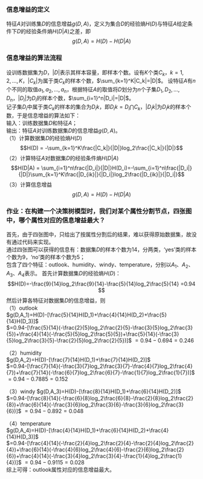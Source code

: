 
### 信息增益的定义

特征$A$对训练集$D$的信息增益$g(D,A)$，定义为集合$D$的经验熵$H(D)$与特征$A$给定条件下$D$的经验条件熵$H(D|A)$之差，即  
               $$g(D,A) = H(D) - H(D|A)$$

### 信息增益的算法流程

设训练数据集为$D$，$|D|$表示其样本容量，即样本个数。设有$K$个类$C_k$，$k=1,2,…,K$，$|C_k|$为属于类$C_k$的样本个数，$\sum_{k=1}^K|C_k|=|D|$。
设特征$A$有$n$个不同的取值${a_1,a_2,…,a_n}$，根据特征$A$的取值将$D$划分为$n$个子集$D_1,D_2,…,D_n$，$|D_i|$为$D_i$的样本个数，$\sum_{i=1}^n|D_i|=|D|$。  
记子集$D_i$中属于类$C_k$的样本的集合为$D_ik$，即$D_ik=D_i\bigcap C_k$，$|D_ik|$为$D_ik$的样本个数，于是信息增益的算法如下：  
输入：训练数据集$D$和特征$A$；  
输出：特征$A$对训练数据集$D$的信息增益$g(D,A)$。  
（1）计算数据集$D$的经验熵$H(D)$   
$$H(D) = -\sum_{k=1}^K\frac{|C_k|}{|D|}log_2\frac{|C_k|}{|D|}$$
（2）计算特征$A$对数据集$D$的经验条件熵$H(D|A)$
$$H(D|A) = \sum_{i=1}^n\frac{|D_i|}{|D|}H(D_i)=-\sum_{i=1}^n\frac{|D_i|}{|D|}\sum_{k=1}^K\frac{|D_{ik}|}{|D_i|}log_2\frac{|D_{ik}|}{|D_i|}$$
（3）计算信息增益
$$g(D,A) = H(D) - H(D|A)$$


### 作业：在构建一个决策树模型时，我们对某个属性分割节点，四张图中，哪个属性对应的信息增益最大？

首先，由于四张图中，只给出了按属性分割后的结果，难以获得原始数据集，故没有通过代码来实现。   
通过四张图可以获得的信息有：数据集$D$的样本个数为14，分两类，‘yes’类的样本个数为9，‘no’类的样本个数为5；  
包含了四个特征：outlook、humidity、windy、temperature，分别以$A_1$、$A_2$、$A_3$、$A_4$表示。
首先计算数据集$D$的经验熵$H(D)$：
$$H(D)=-\frac{9}{14}log_2\frac{9}{14}-\frac{5}{14}log_2\frac{5}{14} =0.94 $$
然后计算各特征对数据集$D$的信息增益，则  
（1）outlook  
$g(D,A_1)=H(D)-[\frac{5}{14}H(D_1)+\frac{4}{14}H(D_2)+\frac{5}{14}H(D_3)]$  
$=0.94-[\frac{5}{14}(-\frac{2}{5}log_2\frac{2}{5}-\frac{3}{5}log_2\frac{3}{5})+\frac{4}{14}(-\frac{5}{5}log_2\frac{5}{5})+\frac{5}{14}(-\frac{3}{5}log_2\frac{3}{5}-\frac{2}{5}log_2\frac{2}{5})]$
$=0.94-0.694=0.246$  
  
（2）humidity  
$g(D,A_2)=H(D)-[\frac{7}{14}H(D_1)+\frac{7}{14}H(D_2)]$  
$=0.94-[\frac{7}{14}(-\frac{3}{7}log_2\frac{3}{7}-\frac{4}{7}log_2\frac{4}{7})+\frac{7}{14}(-\frac{6}{7}log_2\frac{6}{7}-\frac{1}{7}log_2\frac{1}{7})]$
$=0.94-0.7885=0.152$  
  
（3）windy 
$g(D,A_3)=H(D)-[\frac{8}{14}H(D_1)+\frac{6}{14}H(D_2)]$  
$=0.94-[\frac{8}{14}(-\frac{6}{8}log_2\frac{6}{8}-\frac{2}{8}log_2\frac{2}{8})+\frac{6}{14}(-\frac{3}{6}log_2\frac{3}{6}-\frac{3}{6}log_2\frac{3}{6})]$
$=0.94-0.892=0.048$  
  
（4）temperature  
$g(D,A_4)=H(D)-[\frac{4}{14}H(D_1)+\frac{6}{14}H(D_2)+\frac{4}{14}H(D_3)]$  
$=0.94-[\frac{4}{14}(-\frac{2}{4}log_2\frac{2}{4}-\frac{2}{4}log_2\frac{2}{4})+\frac{6}{14}(-\frac{4}{6}log_2\frac{4}{6}-\frac{2}{6}log_2\frac{2}{6})+\frac{4}{14}(-\frac{3}{4}log_2\frac{3}{4}-\frac{1}{4}log_2\frac{1}{4})]$
$=0.94-0.9115=0.028$    
综上可得：outlook属性对应的信息增益最大。
